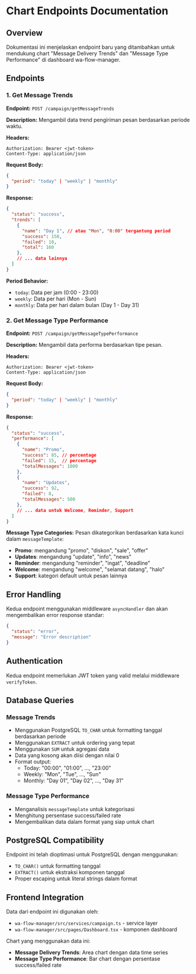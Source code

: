 # Chart Endpoints Documentation

## Overview
Dokumentasi ini menjelaskan endpoint baru yang ditambahkan untuk mendukung chart "Message Delivery Trends" dan "Message Type Performance" di dashboard wa-flow-manager.

## Endpoints

### 1. Get Message Trends
**Endpoint:** `POST /campaign/getMessageTrends`

**Description:** Mengambil data trend pengiriman pesan berdasarkan periode waktu.

**Headers:**
```
Authorization: Bearer <jwt-token>
Content-Type: application/json
```

**Request Body:**
```json
{
  "period": "today" | "weekly" | "monthly"
}
```

**Response:**
```json
{
  "status": "success",
  "trends": [
    {
      "name": "Day 1", // atau "Mon", "0:00" tergantung period
      "success": 150,
      "failed": 10,
      "total": 160
    },
    // ... data lainnya
  ]
}
```

**Period Behavior:**
- `today`: Data per jam (0:00 - 23:00)
- `weekly`: Data per hari (Mon - Sun)
- `monthly`: Data per hari dalam bulan (Day 1 - Day 31)

### 2. Get Message Type Performance
**Endpoint:** `POST /campaign/getMessageTypePerformance`

**Description:** Mengambil data performa berdasarkan tipe pesan.

**Headers:**
```
Authorization: Bearer <jwt-token>
Content-Type: application/json
```

**Request Body:**
```json
{
  "period": "today" | "weekly" | "monthly"
}
```

**Response:**
```json
{
  "status": "success",
  "performance": [
    {
      "name": "Promo",
      "success": 85, // percentage
      "failed": 15,  // percentage
      "totalMessages": 1000
    },
    {
      "name": "Updates",
      "success": 92,
      "failed": 8,
      "totalMessages": 500
    },
    // ... data untuk Welcome, Reminder, Support
  ]
}
```

**Message Type Categories:**
Pesan dikategorikan berdasarkan kata kunci dalam `messageTemplate`:

- **Promo**: mengandung "promo", "diskon", "sale", "offer"
- **Updates**: mengandung "update", "info", "news"
- **Reminder**: mengandung "reminder", "ingat", "deadline"
- **Welcome**: mengandung "welcome", "selamat datang", "halo"
- **Support**: kategori default untuk pesan lainnya

## Error Handling

Kedua endpoint menggunakan middleware `asyncHandler` dan akan mengembalikan error response standar:

```json
{
  "status": "error",
  "message": "Error description"
}
```

## Authentication

Kedua endpoint memerlukan JWT token yang valid melalui middleware `verifyToken`.

## Database Queries

### Message Trends
- Menggunakan PostgreSQL `TO_CHAR` untuk formatting tanggal berdasarkan periode
- Menggunakan `EXTRACT` untuk ordering yang tepat
- Menggunakan `SUM` untuk agregasi data
- Data yang kosong akan diisi dengan nilai 0
- Format output:
  - Today: "00:00", "01:00", ..., "23:00"
  - Weekly: "Mon", "Tue", ..., "Sun"
  - Monthly: "Day 01", "Day 02", ..., "Day 31"

### Message Type Performance
- Menganalisis `messageTemplate` untuk kategorisasi
- Menghitung persentase success/failed rate
- Mengembalikan data dalam format yang siap untuk chart

## PostgreSQL Compatibility
Endpoint ini telah dioptimasi untuk PostgreSQL dengan menggunakan:
- `TO_CHAR()` untuk formatting tanggal
- `EXTRACT()` untuk ekstraksi komponen tanggal
- Proper escaping untuk literal strings dalam format

## Frontend Integration

Data dari endpoint ini digunakan oleh:
- `wa-flow-manager/src/services/campaign.ts` - service layer
- `wa-flow-manager/src/pages/Dashboard.tsx` - komponen dashboard

Chart yang menggunakan data ini:
- **Message Delivery Trends**: Area chart dengan data time series
- **Message Type Performance**: Bar chart dengan persentase success/failed rate